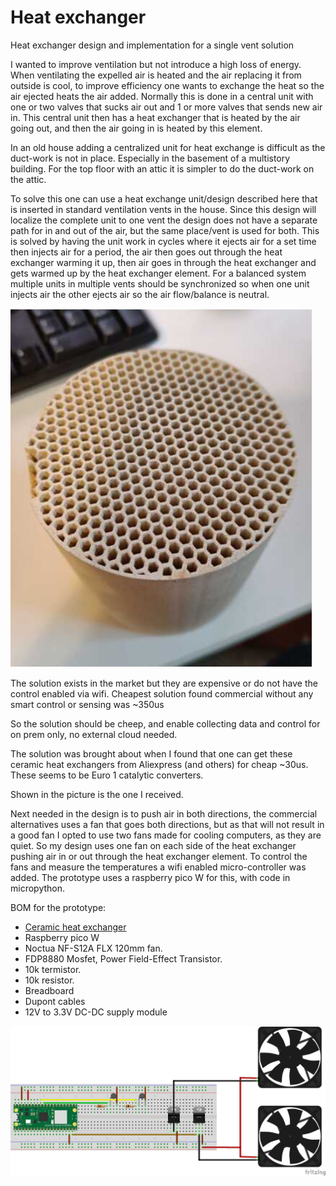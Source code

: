 # Heat exchanger
Heat exchanger design and implementation for a single vent solution

I wanted to improve ventilation but not introduce a high loss of energy.
When ventilating the expelled air is heated and the air replacing it from outside is cool, to improve efficiency one wants to exchange the heat so the air ejected heats the air added.
Normally this is done in a central unit with one or two valves that sucks air out and 1 or more valves that sends new air in.
This central unit then has a heat exchanger that is heated by the air going out, and then the air going in is heated by this element.

In an  old house adding a centralized unit for heat exchange is difficult as the duct-work is not in place. Especially in the basement of a multistory building. For the top floor with an attic it is simpler to do the duct-work on the attic.

To solve this one can use a heat exchange unit/design described here that is inserted in standard ventilation vents in the house.
Since this design will localize the complete unit to one vent the design does not have a separate path for in and out of the air, but the same place/vent is used for both.
This is solved by having the unit work in cycles where it ejects air for a set time then injects air for a period, the air then goes out through the heat exchanger warming it up, then air goes in through the heat exchanger and gets warmed up by the heat exchanger element.
For a balanced system multiple units in multiple vents should be synchronized so when one unit injects air the other ejects air so the air flow/balance is neutral.

![Ceramic heat exchanger element](/doc/heat_exchanger_ceramics.png)

The solution exists in the market but they are expensive or do not have the control enabled via wifi.
Cheapest solution found commercial without any smart control or sensing was ~350us

So the solution should be cheep, and enable collecting data and control for on prem only, no external cloud needed.

The solution was brought about when I found that one can get these ceramic heat exchangers from Aliexpress (and others) for cheap ~30us. These seems to be Euro 1 catalytic converters.

Shown in the picture is the one I received.

Next needed in the design is to push air in both directions, the commercial alternatives uses a fan that goes both directions, but as that will not result in a good fan I opted to use two fans made for cooling computers, as they are quiet.
So my design uses one fan on each side of the heat exchanger pushing air in or out through the heat exchanger element.
To control the fans and measure the temperatures a wifi enabled micro-controller was added. The prototype uses a raspberry pico W for this, with code in micropython.


BOM for the prototype:
- [Ceramic heat exchanger](https://www.aliexpress.com/w/wholesale-ceramic-heat-exchanger.html?spm=a2g0o.tm1000006196.search.0)
- Raspberry pico W
- Noctua NF-S12A FLX 120mm fan.
- FDP8880 Mosfet, Power Field-Effect Transistor.
- 10k termistor.
- 10k resistor.
- Breadboard
- Dupont cables
- 12V to 3.3V DC-DC supply module

![Prototype HW](/doc/prototype_bb.png)